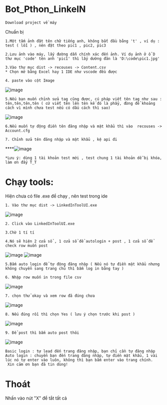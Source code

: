 # Bot_Pthon_LinkeIN
``````
Download project về máy
``````
Chuẩn bị 

``````
1.Một tấm ảnh đặt tên chữ tiếng anh, không bắt đầu bằng 't' , ví dụ : test ( lỗi ) , nên đặt theo pic1 , pic2, pic3
``````
``````
2.Lưu ảnh vào máy, lấy đường dẫn chính xác đến ảnh. Ví dụ ảnh ở ổ D thư mục 'code' tên anh 'pic1' thì lấy dường đãn là 'D:\code\pic1.jpg'
``````
``````
3.Vào thư mục dist -> recouses -> Content.csv
* Chọn mở bằng Excel hay 1 IDE như vscode đều được
``````
``````
4. paste vào cột Image
``````
![image](https://github.com/nguyenxvotanminh3/newBotLinkedIn/assets/91356207/840f8ee5-458d-4b8d-bf70-32a4ef0d9287)

``````
5.Nếu bạn muốn chỉnh sửa tag cũng được, cú pháp viết tên tag như sau :  tên,tên,tên,tên ( cứ viết tên lên tên kế đó là phẩy, đừng để khoảng cách vì mình chưa test nếu có dấu cách thì sao)
``````
![image](https://github.com/nguyenxvotanminh3/newBotLinkedIn/assets/91356207/d78f18ea-045d-422e-b90f-f553752b017b)

``````
6.Nếu muốn tự động điền tên đăng nhập và mật khẩu thì vào  recouses -> Account.cfg
``````
``````
7. Chỉnh sửa tên đăng nhập và mật khẩu , kệ api đi
``````
****![image](https://github.com/nguyenxvotanminh3/newBotLinkedIn/assets/91356207/b04dd191-e95b-4292-b4be-6032ed351954)

``````
*Lưu ý: dùng 1 tài khoản test mới , test chung 1 tài khoản dễ bị khóa, làm ơn đấy T_T
``````

# Chạy tools:

Hiện chưa có file .exe để chạy , nên test trong ide
``````
1. Vào thư mục dist -> LinkedInToolUI.exe
``````
![image](https://github.com/nguyenxvotanminh3/newBotLinkedIn/assets/91356207/63369eb0-2e25-47ce-9067-80bddce9a184)

``````
2. Click vào LinkedInToolUI.exe

``````

``````
3.Chờ 1 tí tí 
``````
``````
4.Nó sẽ hiện 2 cửa sổ , 1 cửa sổ để autologin + post , 1 cửa sổ để check row muốn post
``````
![image](https://github.com/nguyenxvotanminh3/newBotLinkedIn/assets/91356207/842dec32-bf21-44e9-a72d-67bc368df55a)
![image](https://github.com/nguyenxvotanminh3/newBotLinkedIn/assets/91356207/d785e5e7-6844-4df2-a2ce-d9d82e70f7f6)

``````
5.Bấm auto login để tự động đăng nhập ( Nếu nó tự điền mật khẩu nhưng không chuyển sang trang chủ thì bấm log in bằng tay ) 
``````

``````
6. Nhập row muốn in trong file csv
``````
![image](https://github.com/nguyenxvotanminh3/newBotLinkedIn/assets/91356207/2661539e-6e1f-4622-84dd-4629b3c433dd)

``````
7. chọn thử okay và xem row đã đúng chưa

``````
![image](https://github.com/nguyenxvotanminh3/newBotLinkedIn/assets/91356207/88472b96-a285-4e52-8131-7839b05b0403)

``````
8. Nếu đúng rồi thì chọn Yes ( lưu ý chọn trước khi post )

``````
![image](https://github.com/nguyenxvotanminh3/newBotLinkedIn/assets/91356207/febe7c44-37dd-43e7-a3b9-ba3f1bce4405)

``````
9. Để post thì bấm auto post thôi

``````
![image](https://github.com/nguyenxvotanminh3/newBotLinkedIn/assets/91356207/ee73cdc7-3060-4e76-9a3b-3fd0b1ef529c)

``````
Basic login : tự lead đến trang đăng nhập, bạn chỉ cần tự đăng nhập
Auto login : chuyển bạn đến trang đăng nhập, tự điền mật khẩu, 1 vài lúc nó tự enter vào luôn, không thì bạn bấm enter vào trang chính.
 Xin cảm ơn bạn đã tin dùng!
``````

# Thoát
Nhấn vào nút "X" để tắt tất cả
 
